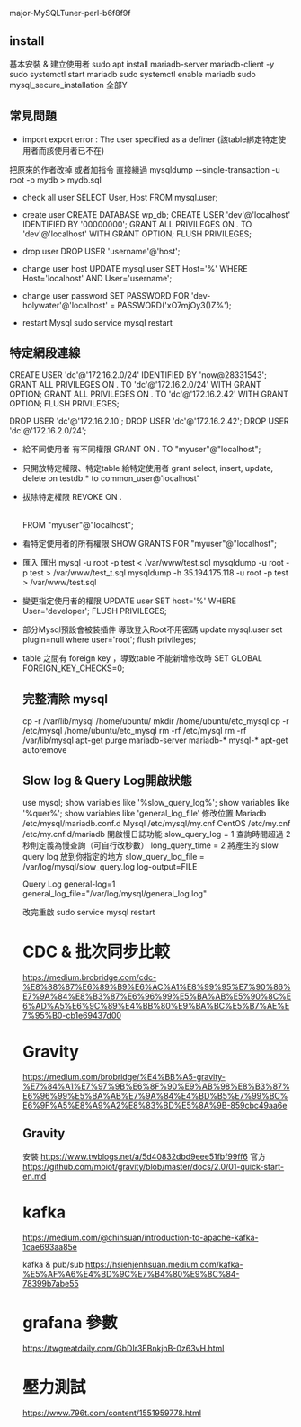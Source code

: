 
major-MySQLTuner-perl-b6f8f9f

## install
基本安裝 & 建立使用者
sudo apt install mariadb-server mariadb-client -y
sudo systemctl start mariadb
sudo systemctl enable mariadb
sudo mysql_secure_installation
全部Y

## 常見問題
* import export error : The user specified as a definer (該table綁定特定使用者而該使用者已不在)

把原來的作者改掉 或者加指令 直接繞過
mysqldump --single-transaction -u root -p mydb > mydb.sql

* check all user
SELECT User, Host FROM mysql.user;

* create user
CREATE DATABASE wp_db;
CREATE USER 'dev'@'localhost' IDENTIFIED BY '00000000';
GRANT ALL PRIVILEGES ON *.* TO 'dev'@'localhost' WITH GRANT OPTION;
FLUSH PRIVILEGES;

* drop user
DROP USER 'username'@'host';

* change user host
UPDATE mysql.user SET Host='%' WHERE Host='localhost' AND User='username';

* change user password
SET PASSWORD FOR 'dev-holywater'@'localhost' = PASSWORD('xO7mjOy3()Z%');

* restart Mysql
sudo service mysql restart

## 特定網段連線
CREATE USER 'dc'@'172.16.2.0/24' IDENTIFIED BY 'now@28331543';
GRANT ALL PRIVILEGES ON *.* TO 'dc'@'172.16.2.0/24' WITH GRANT OPTION;
GRANT ALL PRIVILEGES ON *.* TO 'dc'@'172.16.2.42' WITH GRANT OPTION;
FLUSH PRIVILEGES;

DROP USER 'dc'@'172.16.2.10';
DROP USER 'dc'@'172.16.2.42';
DROP USER 'dc'@'172.16.2.0/24';

* 給不同使用者 有不同權限
GRANT <privileges> ON <database>.<table> TO "myuser"@"localhost";
* 只開放特定權限、特定table 給特定使用者
grant select, insert, update, delete on testdb.* to common_user@'localhost'
* 拔除特定權限
REVOKE <privileges> ON <database>.<table> FROM "myuser"@"localhost";
* 看特定使用者的所有權限
SHOW GRANTS FOR "myuser"@"localhost";

* 匯入 匯出
mysql -u root -p test < /var/www/test.sql
mysqldump -u root -p test > /var/www/test_t.sql
mysqldump -h 35.194.175.118 -u root -p test > /var/www/test.sql

* 變更指定使用者的權限
UPDATE user SET host='%' WHERE User='developer';
FLUSH PRIVILEGES;

* 部分Mysql預設會被裝插件 導致登入Root不用密碼
update mysql.user set plugin=null where user='root';
flush privileges;

* table 之間有 foreign key ，導致table 不能新增修改時
SET GLOBAL FOREIGN_KEY_CHECKS=0;

## 完整清除 mysql
cp -r /var/lib/mysql /home/ubuntu/
mkdir /home/ubuntu/etc_mysql
cp -r /etc/mysql /home/ubuntu/etc_mysql
rm -rf /etc/mysql
rm -rf /var/lib/mysql
apt-get purge mariadb-server mariadb-* mysql-*
apt-get autoremove

## Slow log & Query Log開啟狀態
use mysql;
show variables like '%slow_query_log%';
show variables like '%quer%';
show variables like 'general_log_file'
修改位置
Mariadb
/etc/mysql/mariadb.conf.d
Mysql
/etc/mysql/my.cnf
CentOS
/etc/my.cnf
/etc/my.cnf.d/mariadb
開啟慢日誌功能
slow_query_log = 1
查詢時間超過 2 秒則定義為慢查詢（可自行改秒數）
long_query_time = 2
將產生的 slow query log 放到你指定的地方
slow_query_log_file = /var/log/mysql/slow_query.log
log-output=FILE

Query Log
general-log=1
general_log_file="/var/log/mysql/general_log.log"

改完重啟
sudo service mysql restart


# CDC & 批次同步比較
https://medium.brobridge.com/cdc-%E8%88%87%E6%89%B9%E6%AC%A1%E8%99%95%E7%90%86%E7%9A%84%E8%B3%87%E6%96%99%E5%BA%AB%E5%90%8C%E6%AD%A5%E6%9C%89%E4%BB%80%E9%BA%BC%E5%B7%AE%E7%95%B0-cb1e69437d00

# Gravity 
https://medium.com/brobridge/%E4%BB%A5-gravity-%E7%84%A1%E7%97%9B%E6%8F%90%E9%AB%98%E8%B3%87%E6%96%99%E5%BA%AB%E7%9A%84%E4%BD%B5%E7%99%BC%E6%9F%A5%E8%A9%A2%E8%83%BD%E5%8A%9B-859cbc49aa6e

## Gravity
安裝
https://www.twblogs.net/a/5d40832dbd9eee51fbf99ff6
官方
https://github.com/moiot/gravity/blob/master/docs/2.0/01-quick-start-en.md

# kafka
https://medium.com/@chihsuan/introduction-to-apache-kafka-1cae693aa85e

kafka & pub/sub
https://hsiehjenhsuan.medium.com/kafka-%E5%AF%A6%E4%BD%9C%E7%B4%80%E9%8C%84-78399b7abe55

# grafana 參數
https://twgreatdaily.com/GbDIr3EBnkjnB-0z63vH.html

# 壓力測試
https://www.796t.com/content/1551959778.html